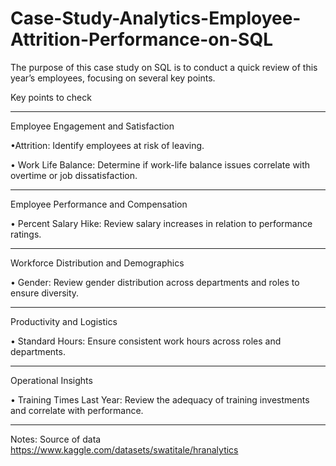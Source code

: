# Case-Study-Analytics-Employee-Attrition-Performance-on-SQL
The purpose of this case study on SQL is to conduct a quick review of this year’s employees, focusing on several key points.

Key points to check 
________________________________________________________________________________________________________________________________________________________________
Employee Engagement and Satisfaction

•Attrition: Identify employees at risk of leaving. 

•	Work Life Balance: Determine if work-life balance issues correlate with overtime or job dissatisfaction. 
________________________________________________________________________________________________________________________________________________________________
Employee Performance and Compensation

•	Percent Salary Hike: Review salary increases in relation to performance ratings. 
________________________________________________________________________________________________________________________________________________________________
Workforce Distribution and Demographics

•	Gender: Review gender distribution across departments and roles to ensure diversity. 
________________________________________________________________________________________________________________________________________________________________
Productivity and Logistics

•	Standard Hours: Ensure consistent work hours across roles and departments.
________________________________________________________________________________________________________________________________________________________________
Operational Insights

•	Training Times Last Year: Review the adequacy of training investments and correlate with performance. 
_______________________________________________________________________________________________________________________________________________________________

Notes: Source of data https://www.kaggle.com/datasets/swatitale/hranalytics
